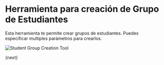 # Herramienta para creación de Grupo de Estudiantes

Esta herramienta te permite crear grupos de estudiantes. Puedes especificar multiples parámetros para crearlos.


<img class="screenshot" alt="Student Group Creation Tool" src="/assets/erpnext_docs/assets/img/education/student/student-group-creation-tool.png">

{next}
